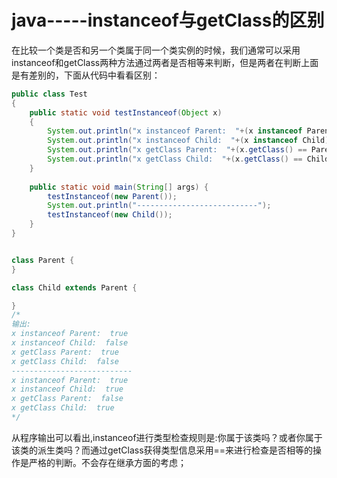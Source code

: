# java-----instanceof与getClass的区别



在比较一个类是否和另一个类属于同一个类实例的时候，我们通常可以采用instanceof和getClass两种方法通过两者是否相等来判断，但是两者在判断上面是有差别的，下面从代码中看看区别：

```java
public class Test
{
	public static void testInstanceof(Object x)
	{
		System.out.println("x instanceof Parent:  "+(x instanceof Parent));
		System.out.println("x instanceof Child:  "+(x instanceof Child));
		System.out.println("x getClass Parent:  "+(x.getClass() == Parent.class));
		System.out.println("x getClass Child:  "+(x.getClass() == Child.class));
	}
    
	public static void main(String[] args) {
		testInstanceof(new Parent());
		System.out.println("---------------------------");
		testInstanceof(new Child());
	}
}


class Parent {
}

class Child extends Parent {

}
/*
输出:
x instanceof Parent:  true
x instanceof Child:  false
x getClass Parent:  true
x getClass Child:  false
---------------------------
x instanceof Parent:  true
x instanceof Child:  true
x getClass Parent:  false
x getClass Child:  true
*/
```

从程序输出可以看出,instanceof进行类型检查规则是:你属于该类吗？或者你属于该类的派生类吗？而通过getClass获得类型信息采用==来进行检查是否相等的操作是严格的判断。不会存在继承方面的考虑；